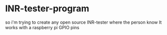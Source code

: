 # INR-tester-program
so i'm trying to create any open source INR-tester where the person know
It works with a raspberry pi GPIO pins 
  
